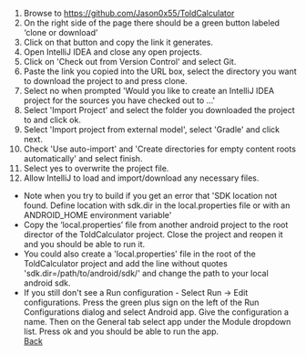 1. Browse to https://github.com/Jason0x55/ToldCalculator
2. On the right side of the page there should be a green button labeled ‘clone or download’
3. Click on that button and copy the link it generates.
4. Open IntelliJ IDEA and close any open projects.
5. Click on 'Check out from Version Control' and select Git.
6. Paste the link you copied into the URL box, select the directory you want to download the project to and press clone.
7. Select no when prompted 'Would you like to create an IntelliJ IDEA project for the sources you have checked out to ...'
8. Select 'Import Project' and select the folder you downloaded the project to and click ok.
9. Select 'Import project from external model', select 'Gradle' and click next.
10. Check 'Use auto-import' and 'Create directories for empty content roots automatically' and select finish.
11. Select yes to overwrite the project file.
12. Allow IntelliJ to load and import/download any necessary files.  

* Note when you try to build if you get an error that 'SDK location not found. Define location with sdk.dir in the local.properties file or with an ANDROID_HOME environment variable'
* Copy the ‘local.properties’ file from another android project to the root director of the ToldCalculator project. Close the project and reopen it and you should be able to run it.
* You could also create a 'local.properties' file in the root of the ToldCalculator project and add the line without quotes 'sdk.dir=/path/to/android/sdk/' and change the path to your local android sdk.
* If you still don't see a Run configuration - Select Run -> Edit configurations. Press the green plus sign on the left of the Run Configurations dialog and select Android app. Give the configuration a name. Then on the General tab select app under the Module dropdown list. Press ok and you should be able to run the app.  
[Back](../../README.md)